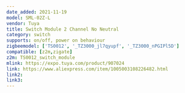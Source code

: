 ```yaml
---
date_added: 2021-11-19
model: SML-02Z-L
vendor: Tuya
title: Switch Module 2 Channel No Neutral
category: switch
supports: on/off, power on behaviour
zigbeemodel: ['TS0012', '_TZ3000_jl7qyupf', '_TZ3000_nPGIPl5D']
compatible: [z2m,zigate]
z2m: TS0012_switch_module
mlink: https://expo.tuya.com/product/907024
link: https://www.aliexpress.com/item/1005003108226482.html
link2: 
link3: 
---
```


